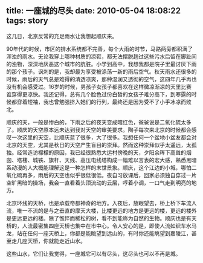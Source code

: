 title: 一座城的尽头
date: 2010-05-04 18:08:22
tags: story
---

这几日，北京反常的充足雨水让我想起顺庆来。

90年代的时候，市区的排水系统都不完善，每个大雨的时节，马路两旁都积满了浑浊的雨水。无论我穿上哪种材质的凉鞋，都无法摆脱趟过这些污水后留在脚趾间的浊物，深深地厌恶这个城市的肮脏。小学到高中，我想我都是院子里最讨厌下雨的那个孩子。讽刺的是，我却最为享受被涤荡一新的雨后空气。秋天雨水还很多的时候，雨后的天气总是难得的清透凉爽，那种湿润又透彻的空气，这四年几乎再也没有机会感受过。16岁的时候，男孩子女孩子都喜欢在这样微凉渐凉的天里比赛谁穿得更凉快。我还记得，总有几个脸色过份白皙的女孩子难分高下，到寒露的时候都穿着短袖，我也曾勉强挤入她们的行列，最终还是因为受不了小手冰凉而败北。

顺庆的天，一般是惨白的，下雨之后的夜天变成暗红色，爸爸说是二氧化硫太多了。顺庆的天空原本远未达到我对天空的审美要求。陶子每次来北京的时候都会感叹一次这里的天空，比顺庆蓝了很多，大了很多。我想任何一个盆地小盆友都会对北京的天空，尤其是秋日的天空产生盲目的崇拜。然而这种崇拜似乎太遥远，太孤独。经常造访檬檬的原因，我已经很熟悉大运村傍晚的天，夕阳余晖下高耸的烟囱、塔楼、城铁、旗杆、天线、高压电线塔构成一幅难以言表的宏大感，熟悉黑暗系动漫的人大概能理解这是一种怎样的末世景象。顺庆，这个江边的小城，哪怕二氧化硫再多，雨后的天空也似乎很低很低。夜自习放课后，回家必须独自穿过一片空旷黑暗的操场，我会一直看着头顶流动的云层，哼着小调，一口气走到明亮的地方。

北京环线的天桥，也是承载帝都神奇的地方。入夜后，放眼望去，桥上桥下车流人流，唯一不流的是与之垂直的摩天大楼，比楼更远的地方是更远的楼，更远的楼外是更远更远的楼。除了憔悴而稀松的树，看不到能称为自然的生物。顺庆也是有天桥的，人流最密集四座天桥也集中在市中心。令人安心的是，即使人流如织车水马龙，站在任何一座天桥上，你都是能眺望到远山的，有时你还能眺望到嘉陵江，甚至走几座天桥，你就能走近山水。

这些山水，它们让我觉得，一座城它可以有尽头，这尽头也可以不再是城。